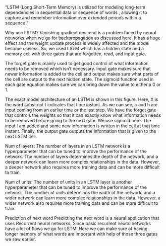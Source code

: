 “LSTM (Long Short-Term Memory) is utilized for modeling long-term dependencies in sequential data or sequence of words , allowing it to capture and remember information over extended periods within a sequence.”

Why use LSTM?
Vanishing gradient descend is a problem faced by neural networks when we go for backpropagation as discussed here. It has a huge effect and the weight update process is widely affected and the model became useless. So, we used LSTM which has a hidden state and a memory cell with three gates that are forgotten, read, and input gate.

The forget gate is mainly used to get good control of what information needs to be removed which isn’t necessary. Input gate makes sure that newer information is added to the cell and output makes sure what parts of the cell are output to the next hidden state. The sigmoid function used in each gate equation makes sure we can bring down the value to either a 0 or 1.

The exact model architecture of an LSTM is shown in this figure. Here, X is the word subscript t indicates that time instant. As we can see, c and h are input coming from an earlier time or the last step. We have the forget gate that controls the weights so that it can exactly know what information needs to be removed before going to the next gate. We use sigmoid here. The input I am added and some new information is written in the cell at that time instant. Finally, the output gate outputs the information that is given to the next LSTM cell.

Num of layers:
The number of layers in an LSTM network is a hyperparameter that can be tuned to improve the performance of the network. The number of layers determines the depth of the network, and a deeper network can learn more complex relationships in the data. However, a deeper network also requires more training data and can be more difficult to train.

Num of units:
The number of units in an LSTM layer is another hyperparameter that can be tuned to improve the performance of the network. The number of units determines the width of the network, and a wider network can learn more complex relationships in the data. However, a wider network also requires more training data and can be more difficult to train.

Prediction of next word
Predicting the next word is a neural application that uses Recurrent neural networks. Since basic recurrent neural networks have a lot of flows we go for LSTM. Here we can make sure of having longer memory of what words are important with help of those three gates we saw earlier.

